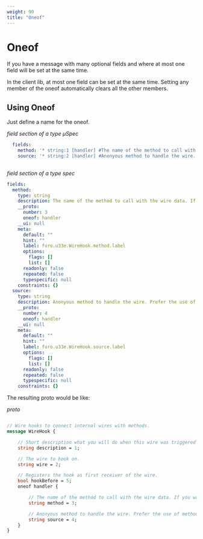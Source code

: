 ```yaml
---
weight: 90
title: "Oneof"
---
```

# Oneof
If you have a message with many optional fields and where at most one field will be set at the same time.


In the client lib, at most one field can be set at the same time. 
Setting any member of the oneof automatically clears all the other members. 



## Using Oneof
Just define a name for the oneof.

*field section of a type µSpec*
```yaml
  fields:
    method: '* string:1 [handler] #The name of the method to call with the wire data. If you want add custom code use source instead of method. /oneof:handler/'
    source: '* string:2 [handler] #Anonyous method to handle the wire. Prefer the use of method. /oneof:handler/'
    
```

*field section of a type spec*
```yaml
fields:
  method:
    type: string
    description: The name of the method to call with the wire data. If you want add custom code use source instead of method. /oneof:handler/
    __proto:
      number: 3
      oneof: handler
    __ui: null
    meta:
      default: ""
      hint: ""
      label: furo.u33e.WireHook.method.label
      options:
        flags: []
        list: []
      readonly: false
      repeated: false
      typespecific: null
    constraints: {}
  source:
    type: string
    description: Anonyous method to handle the wire. Prefer the use of method. /oneof:handler/
    __proto:
      number: 4
      oneof: handler
    __ui: null
    meta:
      default: ""
      hint: ""
      label: furo.u33e.WireHook.source.label
      options:
        flags: []
        list: []
      readonly: false
      repeated: false
      typespecific: null
    constraints: {}

```

The resulting proto would be like:

*proto*
```proto

// Wire hooks to connect internal wires with methods.
message WireHook {  

    // Short description what you will do when this wire was triggered
    string description = 1;

    // The wire to hook on.
    string wire = 2;

    // Registers the hook as first receiver of the wire.
    bool hookBefore = 5;
    oneof handler {

        // The name of the method to call with the wire data. If you want add custom code use source instead of method. /oneof:handler/
        string method = 3;

        // Anonyous method to handle the wire. Prefer the use of method. /oneof:handler/
        string source = 4;
    }
}
```